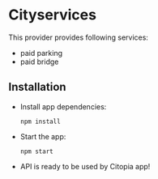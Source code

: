 # Cityservices

This provider provides following services:

* paid parking
* paid bridge

## Installation

* Install app dependencies:

    `npm install`

* Start the app:

    `npm start`
    
* API is ready to be used by Citopia app!